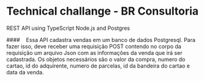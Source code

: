 # Technical challange - BR Consultoria
REST API using TypeScript Node.js and Postgres

####&nbsp;&nbsp;&nbsp;&nbsp;Essa API cadastra vendas em um banco de dados Postgresql. Para fazer isso, deve receber uma requisição POST contendo no corpo da requisição um arquivo Json com as informações da venda que irá ser cadastrada. Os objetos necessários são o valor da compra, numero do cartao, id do adquirente, numero de parcelas, id da bandeira do cartao e data da venda.
